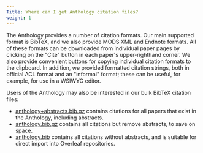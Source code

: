 ```yaml
---
Title: Where can I get Anthology citation files?
weight: 1
---
```


The Anthology provides a number of citation formats.
Our main supported format is BibTeX, and we also provide MODS XML and Endnote formats.
All of these formats can be downloaded from individual paper pages by clicking on the "Cite" button in each paper's upper-righthand corner.
We also provide convenient buttons for copying individual citation formats to the clipboard.
In addition, we provided formatted citation strings, both in official ACL format and an "informal" format; these can be useful, for example, for use in a WSIWYG editor.

Users of the Anthology may also be interested in our bulk BibTeX citation files:
* [anthology+abstracts.bib.gz](https://aclanthology.org/anthology.bib) contains citations for all papers that exist in the Anthology, including abstracts.
* [anthology.bib.gz](https://aclanthology.org/anthology.bib.gz) contains all citations but remove abstracts, to save on space.
* [anthology.bib](https://aclanthology.org/anthology.bib) contains all citations without abstracts, and is suitable for direct import into Overleaf repositories.
